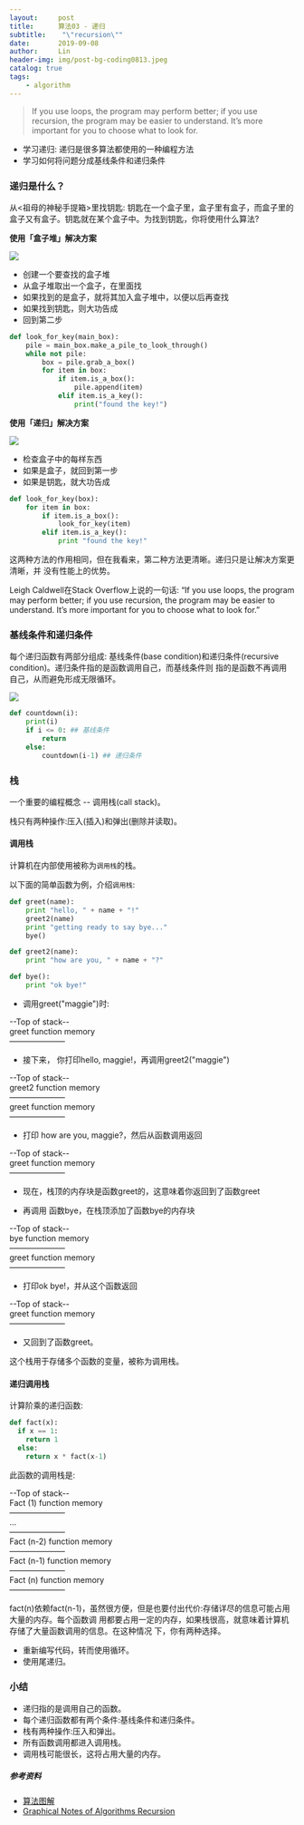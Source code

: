 ```yaml
---
layout:     post
title:      算法03 - 递归
subtitle:    "\"recursion\""
date:       2019-09-08
author:     Lin
header-img: img/post-bg-coding0813.jpeg
catalog: true
tags:
    - algorithm
---
```


> If you use loops, the program may perform better; if you use recursion, the program may be easier to understand. It’s more important for you to choose what to look for.

* 学习递归: 递归是很多算法都使用的一种编程方法
* 学习如何将问题分成基线条件和递归条件

### 递归是什么？

从<祖母的神秘手提箱>里找钥匙: 钥匙在一个盒子里，盒子里有盒子，而盒子里的盒子又有盒子。钥匙就在某个盒子中。为找到钥匙，你将使用什么算法?

**使用「盒子堆」解决方案**

![](https://i.loli.net/2019/09/08/ituPGyXlCQMbKZ8.jpg)

* 创建一个要查找的盒子堆
* 从盒子堆取出一个盒子，在里面找
* 如果找到的是盒子，就将其加入盒子堆中，以便以后再查找
* 如果找到钥匙，则大功告成
* 回到第二步

```python
def look_for_key(main_box):
    pile = main_box.make_a_pile_to_look_through()
    while not pile:
        box = pile.grab_a_box()
        for item in box:
            if item.is_a_box():
                pile.append(item)
            elif item.is_a_key():
                print("found the key!")
```

**使用「递归」解决方案**

![](https://i.loli.net/2019/09/08/cCDYEVQRugAGL4B.jpg)

* 检查盒子中的每样东西
* 如果是盒子，就回到第一步
* 如果是钥匙，就大功告成

```python
def look_for_key(box):
    for item in box:
        if item.is_a_box():
            look_for_key(item)
        elif item.is_a_key():
            print "found the key!"
```

这两种方法的作用相同，但在我看来，第二种方法更清晰。递归只是让解决方案更清晰，并 没有性能上的优势。

Leigh Caldwell在Stack Overflow上说的一句话: “If you use loops, the program may perform better; if you use recursion, the program may be easier to understand. It’s more important for you to choose what to look for.”

### 基线条件和递归条件

每个递归函数有两部分组成: 基线条件(base condition)和递归条件(recursive condition)。递归条件指的是函数调用自己，而基线条件则 指的是函数不再调用自己，从而避免形成无限循环。

![](https://i.loli.net/2019/09/08/xTVXvkM4BgJPsK8.jpg)

```python
def countdown(i):
    print(i)
    if i <= 0: ## 基线条件
        return
    else:
        countdown(i-1) ## 递归条件
```

### 栈

一个重要的编程概念 -- 调用栈(call stack)。

栈只有两种操作:压入(插入)和弹出(删除并读取)。

#### 调用栈

计算机在内部使用被称为`调用栈`的栈。

以下面的简单函数为例，介绍`调用栈`:

```python
def greet(name):
    print "hello, " + name + "!" 
    greet2(name)
    print "getting ready to say bye..." 
    bye()

def greet2(name):
    print "how are you, " + name + "?"

def bye():
    print "ok bye!"
```

* 调用greet("maggie")时:

--Top of stack--<br />
greet function memory<br />
———————

* 接下来， 你打印hello, maggie!，再调用greet2("maggie")

--Top of stack--<br />
greet2 function memory<br />
———————<br />
greet function memory<br />
———————

* 打印 how are you, maggie?，然后从函数调用返回

--Top of stack--<br />
greet function memory<br />
———————

* 现在，栈顶的内存块是函数greet的，这意味着你返回到了函数greet

* 再调用 函数bye，在栈顶添加了函数bye的内存块

--Top of stack--<br />
bye function memory<br />
———————<br />
greet function memory<br />
———————

* 打印ok bye!，并从这个函数返回

--Top of stack--<br />
greet function memory<br />
———————

* 又回到了函数greet。

这个栈用于存储多个函数的变量，被称为调用栈。

#### 递归调用栈

计算阶乘的递归函数:

```python
def fact(x):
  if x == 1:
    return 1
  else:
    return x * fact(x-1)
```

此函数的调用栈是:

--Top of stack--<br />
Fact (1) function memory<br />
———————<br />
…<br />
———————<br />
Fact (n-2) function memory<br />
———————<br />
Fact (n-1) function memory<br />
———————<br />
Fact (n) function memory<br />
———————

fact(n)依赖fact(n-1)，虽然很方便，但是也要付出代价:存储详尽的信息可能占用大量的内存。每个函数调 用都要占用一定的内存，如果栈很高，就意味着计算机存储了大量函数调用的信息。在这种情况 下，你有两种选择。

* 重新编写代码，转而使用循环。
* 使用尾递归。

### 小结

* 递归指的是调用自己的函数。
* 每个递归函数都有两个条件:基线条件和递归条件。
* 栈有两种操作:压入和弹出。
* 所有函数调用都进入调用栈。
* 调用栈可能很长，这将占用大量的内存。

##### 参考资料

* [算法图解](https://item.jd.com/12148832.html)
* [Graphical Notes of Algorithms Recursion](https://developpaper.com/graphical-notes-of-algorithms-recursion/)